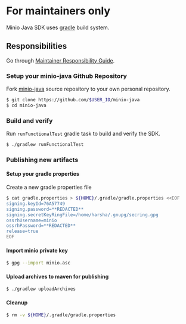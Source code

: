 # For maintainers only
Minio Java SDK uses [gradle](https://gradle.org/) build system.

## Responsibilities
Go through [Maintainer Responsibility Guide](https://gist.github.com/abperiasamy/f4d9b31d3186bbd26522).

### Setup your minio-java Github Repository
Fork [minio-java](https://github.com/minio/minio-java/fork) source repository to your own personal repository.
```bash
$ git clone https://github.com/$USER_ID/minio-java
$ cd minio-java
```

### Build and verify
Run `runFunctionalTest` gradle task to build and verify the SDK.
```bash
$ ./gradlew runFunctionalTest
```

### Publishing new artifacts
#### Setup your gradle properties
Create a new gradle properties file

```bash
$ cat gradle.properties > ${HOME}/.gradle/gradle.properties <<EOF
signing.keyId=76A57749
signing.password=**REDACTED**
signing.secretKeyRingFile=/home/harsha/.gnupg/secring.gpg
ossrhUsername=minio
ossrhPassword=**REDACTED**
release=true
EOF
```

#### Import minio private key
```bash
$ gpg --import minio.asc
```

#### Upload archives to maven for publishing
```bash
$ ./gradlew uploadArchives
```

#### Cleanup
```bash
$ rm -v ${HOME}/.gradle/gradle.properties
```
